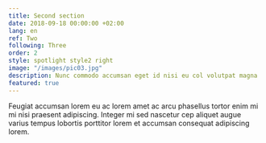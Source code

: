 ```yaml
---
title: Second section
date: 2018-09-18 00:00:00 +02:00
lang: en
ref: Two
following: Three
order: 2
style: spotlight style2 right
image: "/images/pic03.jpg"
description: Nunc commodo accumsan eget id nisi eu col volutpat magna
featured: true
---
```


Feugiat accumsan lorem eu ac lorem amet ac arcu phasellus tortor enim mi mi nisi praesent adipiscing. Integer mi sed nascetur cep aliquet augue varius tempus lobortis porttitor lorem et accumsan consequat adipiscing lorem.
